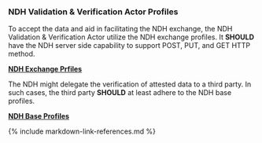 ### NDH Validation & Verification Actor Profiles

To accept the data and aid in facilitating the NDH exchange, the NDH Validation & Verification Actor utilize the NDH exchange profiles. It **SHOULD** have the NDH server side capability to support POST, PUT, and GET HTTP method.   

**[NDH Exchange Prfiles](exchange-artifacts.html#ndh-exchange-profiles)**

The NDH might delegate the verification of attested data to a third party. In such cases, the third party **SHOULD** at least adhere to the NDH base profiles.

**[NDH Base Profiles](base-artifacts.html#the-national-directory-of-healthcare-providers--services-ndh-base-profiles)**

{% include markdown-link-references.md %}
